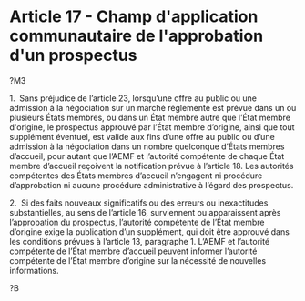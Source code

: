 # Article 17 - Champ d'application communautaire de l'approbation d'un prospectus


?M3

1.  Sans préjudice de l’article 23, lorsqu’une offre au public ou une admission à la négociation sur un marché réglementé est prévue dans un ou plusieurs États membres, ou dans un État membre autre que l’État membre d'origine, le prospectus approuvé par l’État membre d’origine, ainsi que tout supplément éventuel, est valide aux fins d’une offre au public ou d’une admission à la négociation dans un nombre quelconque d’États membres d’accueil, pour autant que l’AEMF et l’autorité compétente de chaque État membre d’accueil reçoivent la notification prévue à l’article 18. Les autorités compétentes des États membres d’accueil n’engagent ni procédure d’approbation ni aucune procédure administrative à l’égard des prospectus.

2.  Si des faits nouveaux significatifs ou des erreurs ou inexactitudes substantielles, au sens de l’article 16, surviennent ou apparaissent après l’approbation du prospectus, l’autorité compétente de l’État membre d’origine exige la publication d’un supplément, qui doit être approuvé dans les conditions prévues à l’article 13, paragraphe 1. L’AEMF et l’autorité compétente de l’État membre d’accueil peuvent informer l’autorité compétente de l’État membre d’origine sur la nécessité de nouvelles informations.

?B

